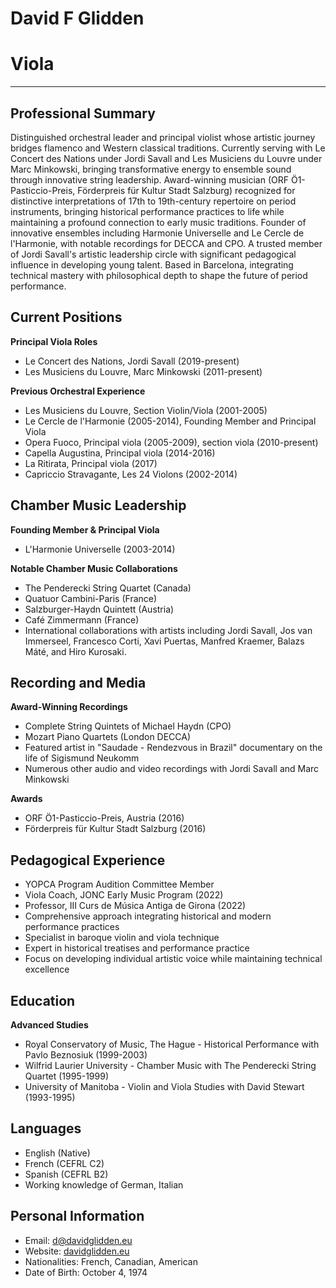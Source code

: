 
# David F Glidden
# Viola
***
## Professional Summary

Distinguished orchestral leader and principal violist whose artistic journey bridges flamenco and Western classical traditions. Currently serving with Le Concert des Nations under Jordi Savall and Les Musiciens du Louvre under Marc Minkowski, bringing transformative energy to ensemble sound through innovative string leadership. Award-winning musician (ORF Ö1-Pasticcio-Preis, Förderpreis für Kultur Stadt Salzburg) recognized for distinctive interpretations of 17th to 19th-century repertoire on period instruments, bringing historical performance practices to life while maintaining a profound connection to early music traditions. Founder of innovative ensembles including Harmonie Universelle and Le Cercle de l'Harmonie, with notable recordings for DECCA and CPO. A trusted member of Jordi Savall's artistic leadership circle with significant pedagogical influence in developing young talent. Based in Barcelona, integrating technical mastery with philosophical depth to shape the future of period performance.

## Current Positions
**Principal Viola Roles**
- Le Concert des Nations, Jordi Savall (2019-present)
- Les Musiciens du Louvre, Marc Minkowski (2011-present)

**Previous Orchestral Experience**
- Les Musiciens du Louvre, Section Violin/Viola (2001-2005)
- Le Cercle de l'Harmonie (2005-2014), Founding Member and Principal Viola 
- Opera Fuoco, Principal viola (2005-2009), section viola (2010-present)
- Capella Augustina, Principal viola (2014-2016)
- La Ritirata, Principal viola (2017)
- Capriccio Stravagante, Les 24 Violons (2002-2014)

## Chamber Music Leadership
**Founding Member & Principal Viola**
- L'Harmonie Universelle (2003-2014)

**Notable Chamber Music Collaborations**
- The Penderecki String Quartet (Canada)
- Quatuor Cambini-Paris (France)
- Salzburger-Haydn Quintett (Austria)
- Café Zimmermann (France)
- International collaborations with artists including Jordi Savall, Jos van Immerseel, Francesco Corti, Xavi Puertas, Manfred Kraemer, Balazs Máté, and Hiro Kurosaki.

## Recording and Media
**Award-Winning Recordings**
- Complete String Quintets of Michael Haydn (CPO)
- Mozart Piano Quartets (London DECCA)
- Featured artist in "Saudade - Rendezvous in Brazil" documentary on the life of Sigismund Neukomm
- Numerous other audio and video recordings with Jordi Savall and Marc Minkowski

**Awards**
- ORF Ö1-Pasticcio-Preis, Austria (2016)
- Förderpreis für Kultur Stadt Salzburg (2016)

## Pedagogical Experience
- YOPCA Program Audition Committee Member
- Viola Coach, JONC Early Music Program (2022)
- Professor, III Curs de Música Antiga de Girona (2022)
- Comprehensive approach integrating historical and modern performance practices
- Specialist in baroque violin and viola technique
- Expert in historical treatises and performance practice
- Focus on developing individual artistic voice while maintaining technical excellence


## Education
**Advanced Studies**
- Royal Conservatory of Music, The Hague - Historical Performance with Pavlo Beznosiuk (1999-2003)
- Wilfrid Laurier University - Chamber Music with The Penderecki String Quartet (1995-1999)
- University of Manitoba - Violin and Viola Studies with David Stewart (1993-1995)

## Languages
- English (Native)
- French (CEFRL C2)
- Spanish (CEFRL B2)
- Working knowledge of German, Italian

## Personal Information
- Email: [d@davidglidden.eu](mailto:d@davidglidden.eu)
- Website: [davidglidden.eu](https://davidglidden.eu)
- Nationalities: French, Canadian, American
- Date of Birth: October 4, 1974
